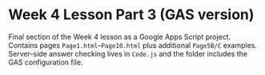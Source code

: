 # Week 4 Lesson Part 3 (GAS version)

Final section of the Week 4 lesson as a Google Apps Script project. Contains pages `Page1.html`–`Page10.html` plus additional `Page5B/C` examples. Server-side answer checking lives in `Code.js` and the folder includes the GAS configuration file.

